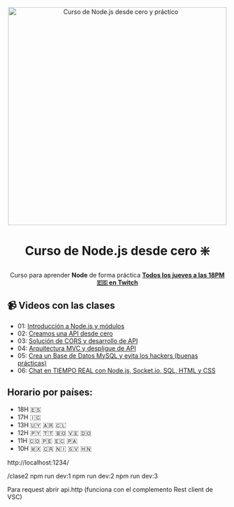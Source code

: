 <div align="center">

<img alt="Curso de Node.js desde cero y práctico" src="https://github-production-user-asset-6210df.s3.amazonaws.com/1561955/254806429-8ff74316-d49e-4358-8b1e-07d7b5a64ed4.jpeg" width="500">

# Curso de Node.js desde cero ❇️

Curso para aprender **Node** de forma práctica
**[Todos los jueves a las 18PM 🇪🇸 en Twitch](https://twitch.tv/midudev)**
</div>

## 📹 Videos con las clases

- 01: [Introducción a Node.js y módulos](https://www.youtube.com/watch?v=yB4n_K7dZV8)
- 02: [Creamos una API desde cero](https://www.youtube.com/watch?v=YmZE1HXjpd4)
- 03: [Solución de CORS y desarrollo de API](https://www.youtube.com/watch?v=-9d3KhCqOtU)
- 04: [Arquitectura MVC y despligue de API](https://www.youtube.com/watch?v=ev3Yxva4wI4)
- 05: [Crea un Base de Datos MySQL y evita los hackers (buenas prácticas)](https://www.youtube.com/watch?v=eCWNQfzuuso&list=RDCMUC3aj05GEEyzdOqYM5FLSFeg&index=3)
- 06: [Chat en TIEMPO REAL con Node.js, Socket.io, SQL, HTML y CSS](https://www.youtube.com/watch?v=WpbBhTx5R9Q&list=PLUofhDIg_38qm2oPOV-IRTTEKyrVBBaU7&index=6)

## Horario por países:

- 18H 🇪🇸
- 17H 🇮🇨
- 13H 🇺🇾 🇦🇷 🇨🇱
- 12H 🇵🇾 🇹🇹 🇧🇴 🇻🇪 🇩🇴
- 11H 🇨🇴 🇵🇪 🇪🇨 🇵🇦
- 10H 🇲🇽 🇨🇷 🇳🇮 🇸🇻 🇭🇳

http://localhost:1234/

/clase2
npm run dev:1
npm run dev:2
npm run dev:3

Para request abrir api.http (funciona con el complemento Rest client de VSC)